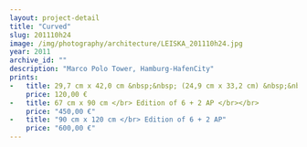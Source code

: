 ```yaml
---
layout: project-detail
title: "Curved"
slug: 201110h24
image: /img/photography/architecture/LEISKA_201110h24.jpg
year: 2011
archive_id: ""
description: "Marco Polo Tower, Hamburg-HafenCity"
prints:
-   title: 29,7 cm x 42,0 cm &nbsp;&nbsp; (24,9 cm x 33,2 cm) &nbsp;&nbsp;</br> Edition of 120 + 6 AP </br></br>
    price: 120,00 €
-   title: 67 cm x 90 cm </br> Edition of 6 + 2 AP </br></br>
    price: "450,00 €"
-   title: "90 cm x 120 cm </br> Edition of 6 + 2 AP"
    price: "600,00 €"
---
```

